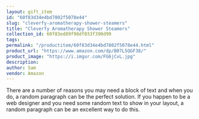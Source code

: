 ```yaml
---
layout: gift_item
id: "60f83d34e4bd7802f5078e44"
slug: "cleverfy-aromatherapy-shower-steamers"
title: "Cleverfy Aromatherapy Shower Steamers"
collection_id: 60f83ed89f98df033f390d99
tags: 
permalink: "/productitem/60f83d34e4bd7802f5078e44.html"
product_url: "https://www.amazon.com/dp/B07L5QGF38/"
product_image: "https://i.imgur.com/FG6jCvL.jpg"
description: 
author: Sam
vendor: Amazon
---
```

There are a number of reasons you may need a block of text and when you do, a random paragraph can be the perfect solution. If you happen to be a web designer and you need some random text to show in your layout, a random paragraph can be an excellent way to do this.